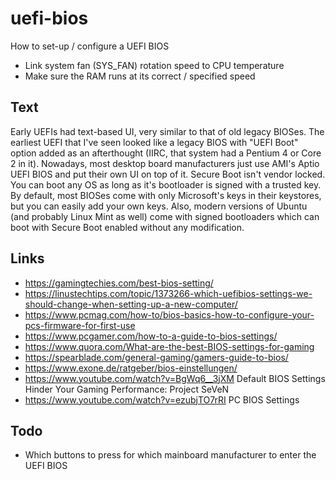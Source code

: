 # uefi-bios
How to set-up / configure a UEFI BIOS

- Link system fan (SYS_FAN) rotation speed to CPU temperature
- Make sure the RAM runs at its correct / specified speed

## Text
Early UEFIs had text-based UI, very similar to that of old legacy BIOSes.
The earliest UEFI that I've seen looked like a legacy BIOS with "UEFI Boot" option added as an afterthought (IIRC, that system had a Pentium 4 or Core 2 in it).
Nowadays, most desktop board manufacturers just use AMI's Aptio UEFI BIOS and put their own UI on top of it.
Secure Boot isn't vendor locked. You can boot any OS as long as it's bootloader is signed with a trusted key. By default, most BIOSes come with only Microsoft's keys in their keystores, but you can easily add your own keys. Also, modern versions of Ubuntu (and probably Linux Mint as well) come with signed bootloaders which can boot with Secure Boot enabled without any modification.

## Links
- https://gamingtechies.com/best-bios-setting/
- https://linustechtips.com/topic/1373266-which-uefibios-settings-we-should-change-when-setting-up-a-new-computer/
- https://www.pcmag.com/how-to/bios-basics-how-to-configure-your-pcs-firmware-for-first-use
- https://www.pcgamer.com/how-to-a-guide-to-bios-settings/
- https://www.quora.com/What-are-the-best-BIOS-settings-for-gaming
- https://spearblade.com/general-gaming/gamers-guide-to-bios/
- https://www.exone.de/ratgeber/bios-einstellungen/
- https://www.youtube.com/watch?v=BgWq6__3jXM Default BIOS Settings Hinder Your Gaming Performance: Project SeVeN
- https://www.youtube.com/watch?v=ezubjTO7rRI PC BIOS Settings

## Todo
- Which buttons to press for which mainboard manufacturer to enter the UEFI BIOS
